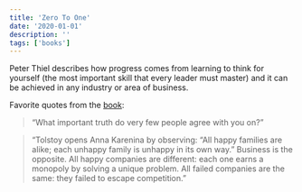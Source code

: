 ```yaml
---
title: 'Zero To One'
date: '2020-01-01'
description: ''
tags: ['books']
---
```


Peter Thiel describes how progress comes from learning to think for yourself (the most important skill that every leader must master) and it can be achieved in any industry or area of business.

Favorite quotes from the [book](https://lesen.amazon.de/kp/embed?asin=B00KHX0II4&preview=newtab&linkCode=kpe&ref_=cm_sw_r_kb_dp_424K932QPQANAJ7CB9ZZ):

> “What important truth do very few people agree with you on?”

> “Tolstoy opens Anna Karenina by observing: “All happy families are alike; each unhappy family is unhappy in its own way.” Business is the opposite. All happy companies are different: each one earns a monopoly by solving a unique problem. All failed companies are the same: they failed to escape competition.”
